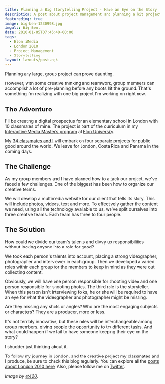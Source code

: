 ```yaml
---
title: Planning a Big Storytelling Project - Have an Eye on the Story
description: A post about project management and planning a bit project – as part of Elon's iMedia program.
featuredimg: true
image: big-ben-1230998.jpg
imgalt: Big Ben.
date: 2010-01-05T07:45:40+00:00
tags:
  - Elon iMedia
  - London 2010
  - Project Management
  - Storytelling
layout: layouts/post.njk
---
```


Planning any large, group project can prove daunting.

However, with some creative thinking and teamwork, group members can accomplish a lot of pre-planning before any boots hit the ground. That's something I'm realizing with one big project I'm working on right now.

## The Adventure

I'll be creating a digital prospectus for an elementary school in London with 10 classmates of mine. The project is part of the curriculum in my [Interactive Media Master&#8217;s program](http://www.elon.edu/e-web/academics/communications/interactive_media/) at [Elon University](http://www.elon.edu/).

My [34 classmates and I](http://www.elon.edu/e-web/academics/communications/interactive_media/imediaclass2009.xhtml) will embark on four separate projects for public good around the world. We leave for London, Costa Rica and Panama in the coming days.

## The Challenge

As my group members and I have planned how to attack our project, we've faced a few challenges. One of the biggest has been how to organize our creative teams.

We will develop a multimedia website for our client that tells its story. This will include photos, videos, text and more. To effectively gather the content we need, using all the technology available to us, we've split ourselves into three creative teams. Each team has three to four people.

## The Solution

How could we divide our team's talents and divvy up responsibilities without locking anyone into a role for good?

We took each person's talents into account, placing a strong videographer, photographer and interviewer in each group. Then we developed a varied roles within each group for the members to keep in mind as they were out collecting content.

Obviously, we will have one person responsible for shooting video and one person responsible for shooting photos. The third role is the storyteller. When this person isn't interviewing folks, he or she will be required to have an eye for what the videographer and photographer might be missing.

Are they missing any shots or angles? Who are the most engaging subjects or characters? They are a producer, more or less.

It's not terribly innovative, but these roles will be interchangeable among group members, giving people the opportunity to try different tasks. And what could happen if we fail to have someone keeping their eye on the story?

I shudder just thinking about it.

To follow my journey in London, and the creative project my classmates and I produce, be sure to check this blog regularly. You can explore all the [posts about London 2010 here](http://davidakennedy.com/tag/london-2010/). Also, please follow me on [Twitter](http://twitter.com/DavidAKennedy).

_Image by [et420](http://www.sxc.hu/photo/492774)._
